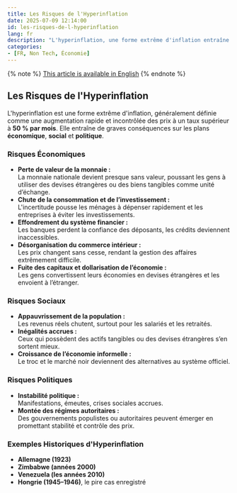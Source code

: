 ```yaml
---
title: Les Risques de l'Hyperinflation
date: 2025-07-09 12:14:00
id: les-risques-de-l-hyperinflation
lang: fr
description: "L'hyperinflation, une forme extrême d'inflation entraîne de graves conséquences sur les plans économique, social et politique"
categories:
- [FR, Non Tech, Économie]
---
```


{% note %}
[This article is available in English](/en/the-risks-of-hyperinflation/)
{% endnote %}

## Les Risques de l'Hyperinflation

L'hyperinflation est une forme extrême d'inflation, généralement définie comme une augmentation
rapide et incontrôlée des prix à un taux supérieur à **50 % par mois**. Elle entraîne de graves
conséquences sur les plans **économique**, **social** et **politique**.

### Risques Économiques

- **Perte de valeur de la monnaie :**  
  La monnaie nationale devient presque sans valeur, poussant les gens à utiliser des devises étrangères ou des biens tangibles comme unité d’échange.
- **Chute de la consommation et de l’investissement :**  
  L'incertitude pousse les ménages à dépenser rapidement et les entreprises à éviter les investissements.
- **Effondrement du système financier :**  
  Les banques perdent la confiance des déposants, les crédits deviennent inaccessibles.
- **Désorganisation du commerce intérieur :**  
  Les prix changent sans cesse, rendant la gestion des affaires extrêmement difficile.
- **Fuite des capitaux et dollarisation de l’économie :**  
  Les gens convertissent leurs économies en devises étrangères et les envoient à l’étranger.

### Risques Sociaux

- **Appauvrissement de la population :**  
  Les revenus réels chutent, surtout pour les salariés et les retraités.
- **Inégalités accrues :**  
  Ceux qui possèdent des actifs tangibles ou des devises étrangères s’en sortent mieux.
- **Croissance de l’économie informelle :**  
  Le troc et le marché noir deviennent des alternatives au système officiel.

### Risques Politiques

- **Instabilité politique :**  
  Manifestations, émeutes, crises sociales accrues.
- **Montée des régimes autoritaires :**  
  Des gouvernements populistes ou autoritaires peuvent émerger en promettant stabilité et contrôle des prix.

### Exemples Historiques d'Hyperinflation

- **Allemagne (1923)**
- **Zimbabwe (années 2000)**
- **Venezuela (les années 2010)**
- **Hongrie (1945–1946)**,  le pire cas enregistré
